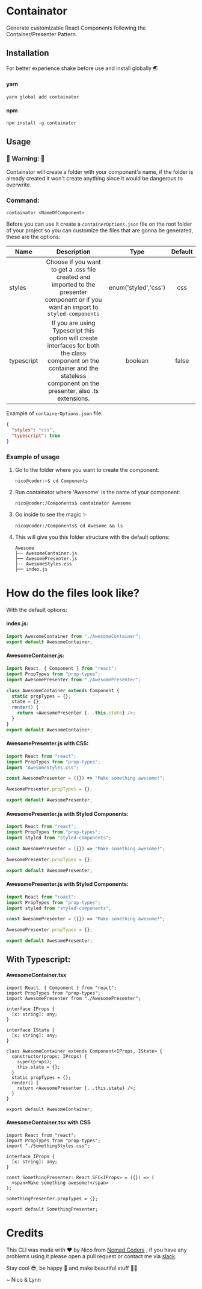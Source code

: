 # Containator

Generate customizable React Components following the Container/Presenter Pattern.

## Installation

For better experience shake before use and install globally 🌏

#### yarn

```
yarn global add containator
```

#### npm

```
npm install -g containator
```

## Usage

### 🚧 Warning: 🚧

Containator will create a folder with your component's name, if the folder is already created it won't create anything since it would be dangerous to overwrite.

### Command:

```console
containator <NameOfComponent>
```

Before you can use it create a `containerOptions.json` file on the root folder of your project so you can customize the files that are gonna be generated, these are the options:

| Name       | Description                                                                                                                                                                     | Type                 | Default |
| ---------- | :-----------------------------------------------------------------------------------------------------------------------------------------------------------------------------: | :------------------: | :-----: |
| styles     | Choose if you want to get a .css file created and imported to the presenter component or if you want an import to `styled-components`                                           | enum('styled','css') | css     |
| typescript | If you are using Typescript this option will create interfaces for both the class component on the container and the stateless component on the presenter, also .ts extensions. | boolean              | false   |


Example of `containerOptions.json` file:

````json
{
  "styles": "css",
  "typescript": true
}

````

### Example of usage

1.  Go to the folder where you want to create the component:

    ```console
    nico@coder:~$ cd Components
    ```

2.  Run containator where 'Awesome' is the name of your component:

    ```console
    nico@coder:/Components$ containator Awesome
    ```

3.  Go inside to see the magic ✨

    ```console
    nico@coder:/Components$ cd Awesome && ls
    ```

4. This will give you this folder structure with the default options:

    ```console
    Awesome
    ├── AwesomeContainer.js
    ├── AwesomePresenter.js
    ├-- AwesomeStyles.css
    ├── index.js
    ```


# How do the files look like?

With the default options:


#### index.js:

```js
import AwesomeContainer from "./AwesomeContainer";
export default AwesomeContainer;
```

#### AwesomeContainer.js:

```js
import React, { Component } from "react";
import PropTypes from "prop-types";
import AwesomePresenter from "./AwesomePresenter";

class AwesomeContainer extends Component {
  static propTypes = {};
  state = {};
  render() {
    return <AwesomePresenter {...this.state} />;
  }
}
export default AwesomeContainer;
```

#### AwesomePresenter.js with CSS:

```js
import React from "react";
import PropTypes from "prop-types";
import "AwesomeStyles.css";

const AwesomePresenter = ({}) => "Make something awesome!";

AwesomePresenter.propTypes = {};

export default AwesomePresenter;
```

#### AwesomePresenter.js with Styled Components:

```js
import React from "react";
import PropTypes from "prop-types";
import styled from "styled-components";

const AwesomePresenter = ({}) => "Make something awesome!";

AwesomePresenter.propTypes = {};

export default AwesomePresenter;
```

#### AwesomePresenter.js with Styled Components:

```js
import React from "react";
import PropTypes from "prop-types";
import styled from "styled-components";

const AwesomePresenter = ({}) => "Make something awesome!";

AwesomePresenter.propTypes = {};

export default AwesomePresenter;
```

## With Typescript:

#### AwesomeContainer.tsx

```tsx
import React, { Component } from "react";
import PropTypes from "prop-types";
import AwesomePresenter from "./AwesomePresenter";

interface IProps {
  [x: string]: any;
}

interface IState {
  [x: string]: any;
}

class AwesomeContainer extends Component<IProps, IState> {
  constructor(props: IProps) {
    super(props);
    this.state = {};
  }
  static propTypes = {};
  render() {
    return <AwesomePresenter {...this.state} />;
  }
}

export default AwesomeContainer;

```


#### AwesomeContainer.tsx with CSS


````tsx
import React from "react";
import PropTypes from "prop-types";
import "./SomethingStyles.css";

interface IProps {
  [x: string]: any;
}

const SomethingPresenter: React.SFC<IProps> = ({}) => (
  <span>Make something awesome!</span>
);

SomethingPresenter.propTypes = {};

export default SomethingPresenter;

````

# Credits

This CLI was made with ❤️ by Nico from [Nomad Coders](http://academy.nomadcoders.co) , if you have any problems using it please open a pull request or contact me via [slack](http://nomadcoders.now.sh).

Stay cool 😎, be happy 😬 and make beautiful stuff 💅🏻

~ Nico & Lynn
